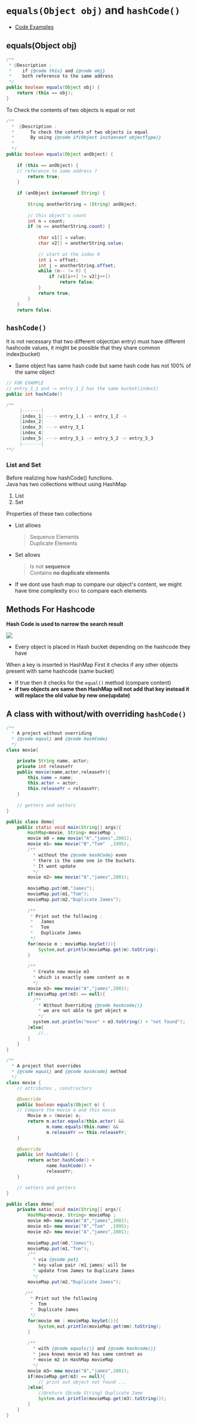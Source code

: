 # `equals(Object obj)` and `hashCode()`

- [Code Examples](https://www.jitendrazaa.com/blog/java/what-is-the-need-to-override-hashcode-and-equals-method/)

## equals(Object obj)

```java
/**
 * @Description :
 *    if {@code this} and {@code obj} 
 *    both reference to the same address 
 */
public boolean equals(Object obj) {  
    return (this == obj);  
}
```

To Check the contents of two objects is equal or not 
```java
/**
  *  @Description :
  *      To check the cotents of two objects is equal
  *      By using {@code if(Object instanceof objectType)}
  *     
  */
public boolean equals(Object anObject) {  
    
    if (this == anObject) { 
    // reference to same address ?  
        return true;  
    }  
    
    if (anObject instanceof String) { 
        
        String anotherString = (String) anObject; 
        
        // this object's count
        int n = count;  
        if (n == anotherString.count) {  
            
            char v1[] = value;  
            char v2[] = anotherString.value;
            
            // start at the index 0
            int i = offset;  
            int j = anotherString.offset;  
            while (n-- != 0) {  
                if (v1[i++] != v2[j++])  
                    return false;  
            }  
            return true;  
        }  
    }  
    return false;  
```

## `hashCode()`
It is not necessary that two different object(an entry) must have different hashcode values, it might be possible that they share common index(bucket) 
- Same object has same hash code but same hash code has not 100% of the same object

```java
// FOR EXAMPLE 
// entry_1_1 and -> entry_1_2 has the same bucket(index1)
public int hashCode()

/**
     |-------|
     |index_1| ---> entry_1_1 -> entry_1_2 -> 
     |index_2| 
     |index_3| ---> entry_3_1 
     |index_4| 
     |index_5| ---> entry_5_1 -> entry_5_2 -> entry_5_3
     |-------|
**/
```

### List and Set

Before realizing how hashCode() functions.   
Java has two collections without using HashMap
1. List
2. Set

Properties of these two collections
- List allows
    > Sequence Elements  
    > Duplicate Elements  
- Set allows
    > Is not **sequence**    
    > Contains **no duplicate elements**

- If we dont use hash map to compare our object's content, we might have time complexity `O(n)` to compare each elements

## Methods For Hashcode

**Hash Code is used to narrow the search result**

![](https://i.imgur.com/MDJt9WL.png)  
- Every object is placed in Hash bucket depending on the hashcode they have

When a key is inserted in HashMap
First it checks if any other objects present with same hashcode (same bucket)  
- If true then it checks for the `equal()` method (compare content)  
- **if two objects are same then HashMap will not add that key instead it will replace the old value by new one(update)**

## A class with without/with overriding `hashCode()`

```java
/**
  * A project without overriding 
  * {@code equal} and {@code hashCode} 
  */
class movie{

    private String name, actor;
    private int releaseYr
    public movie(name,actor,releaseYr){
        this.name = name;
        this.actor = actor;
        this.releaseYr = releaseYr;
    }
    
    // getters and setters
}

public class demo{
    public static void main(String[] args){
        HashMap<movie, String> movieMap ;
        movie m0 = new movie("A","james",2001);
        movie m1= new movie("B","Tom"  ,1995);
        /**
          * without the {@code hashCode} even 
          * there is the same one in the buckets.
          * It wont update 
          */
        movie m2= new movie("A","james",2001);
       
        movieMap.put(m0,"James");
        movieMap.put(m1,"Tom");
        movieMap.put(m2,"Duplicate James");
        
        /**
         * Print out the following : 
         *   James
         *   Tom
         *   Duplicate James
         */
        for(movie m : movieMap.keySet()){
            System,out.println(movieMap.get(m).toString);
        }
        
        /**
          * Create new movie m3
          * which is exactly same content as m
          */
        movie m3= new movie("A","james",2001);
        if(movieMap.get(m3) == null){
          /**
            * Without Overriding {@code hashcode()}
            * we are not able to get object m
            */
          system.out.println("move" + m3.toString() + "not found");
        }else{
            //..
        }
    }
}

/**  
  * A project that overrides 
  * {@code equal} and {@code hashcode} method 
  */
class movie {
    // attributes , constructors

    @Override
    public boolean equals(Object o) {
    // Compare the movie o and this movie 
        Movie m = (movie) o;
        return m.actor.equals(this.actor) &&
               m.name.equals(this.name) && 
               m.releaseYr == this.releaseYr;
    }
    
    @Override
    public int hashCode() {
        return actor.hashCode() + 
               name.hashCode() + 
               releaseYr;
    }

    // setters and getters 
}

public class demo{   
    private satic void main(String[] args){
        HashMap<movie, String> movieMap ;
        movie m0= new movie("A","james",2001);
        movie m1= new movie("B","Tom"  ,1995);
        movie m2= new movie("A","james",2001);
        
        movieMap.put(m0,"James");
        movieMap.put(m1,"Tom");
        /**
          * via {@code put} 
          * key-value pair (m1,james) will be 
          * update from James to Duplicate James
          */
        movieMap.put(m2,"Duplicate James");
        
       /**
         * Print out the following
         *  Tom 
         *  Duplicate James
         */
        for(movie mm : movieMap.keySet()){
            System,out.println(movieMap.get(mm).toString);
        } 
        
        /**
          * with {@code equals()} and {@code hashcode()}
          * java knows movie m3 has same contnet as 
          * movie m2 in HashMap movieMap
          */
        movie m3= new movie("A","james",2001);       
        if(movieMap.get(m3) == null){
            // print out object not found ...
        }else{
            //@return {@code String} Duplicate Jame 
            System.out.println(movieMap.get(m3).toString());
        }
    }
}
```

